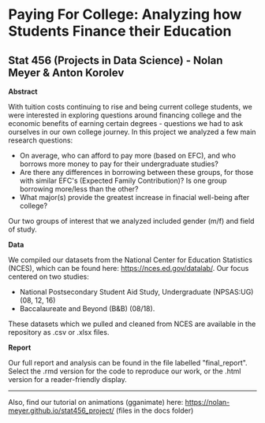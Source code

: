 # Paying For College: Analyzing how Students Finance their Education
## Stat 456 (Projects in Data Science) - Nolan Meyer & Anton Korolev

**Abstract**

With tuition costs continuing to rise and being current college students, we were interested in exploring questions around financing college and the economic benefits of earning certain degrees - questions we had to ask ourselves in our own college journey. 
In this project we analyzed a few main research questions:

- On average, who can afford to pay more (based on EFC), and who borrows more money to pay for their undergraduate studies? 
- Are there any differences in borrowing between these groups, for those with similar EFC's (Expected Family Contribution)? Is one group borrowing more/less than the other?
- What major(s) provide the greatest increase in finacial well-being after college?

Our two groups of interest that we analyzed included gender (m/f) and field of study.


**Data**

We compiled our datasets from the National Center for Education Statistics (NCES), which can be found here: https://nces.ed.gov/datalab/. Our focus centered on two studies: 

- National Postsecondary Student Aid Study, Undergraduate (NPSAS:UG) (08, 12, 16)
- Baccalaureate and Beyond (B&B) (08/18).

These datasets which we pulled and cleaned from NCES are available in the repository as .csv or .xlsx files.
 

**Report**

Our full report and analysis can be found in the file labelled "final_report". Select the .rmd version for the code to reproduce our work, or the .html version for a reader-friendly display.



----------------------------------------------------------------------------------------------------------------------------------
Also, find our tutorial on animations (gganimate) here: https://nolan-meyer.github.io/stat456_project/ (files in the docs folder)
